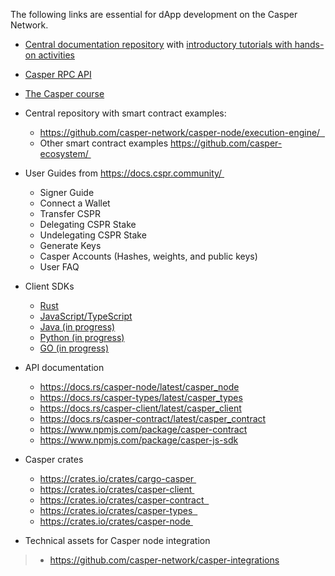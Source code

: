 The following links are essential for dApp development on the Casper Network.
* [Central documentation repository](https://docs.casperlabs.io/en/latest/ ) with [introductory tutorials with hands-on activities](https://docs.casperlabs.io/en/latest/dapp-dev-guide/tutorials/index.html) 
* [Casper RPC API](http://casper-rpc-docs.s3-website-us-east-1.amazonaws.com/)	
* [The Casper course](https://www.youtube.com/watch?v=C01rDnBmTsE&list=PL8oWxbJ-csEogSV-M0IPiofWP5I_dLji6&index=1 )
* Central repository with smart contract examples:
   * https://github.com/casper-network/casper-node/execution-engine/  
   * Other smart contract examples https://github.com/casper-ecosystem/ 
* User Guides from https://docs.cspr.community/ 
   * Signer Guide 
   * Connect a Wallet 
   * Transfer CSPR 
   * Delegating CSPR Stake 
   * Undelegating CSPR Stake 
   * Generate Keys 
   * Casper Accounts (Hashes, weights, and public keys) 
   * User FAQ 
* Client SDKs 
   * [Rust](https://github.com/casper-network/casper-node/tree/master/client)
   * [JavaScript/TypeScript](https://github.com/casper-ecosystem/casper-client-sdk)
   * [Java (in progress)](https://github.com/cnorburn/casper-java-sdk/)
   * [Python (in progress)](https://github.com/casper-network/casper-client-py)
   * [GO (in progress)](https://github.com/casper-ecosystem/casper-golang-sdk)
* API documentation 
   * https://docs.rs/casper-node/latest/casper_node
   * https://docs.rs/casper-types/latest/casper_types
   * https://docs.rs/casper-client/latest/casper_client
   * https://docs.rs/casper-contract/latest/casper_contract
   * https://www.npmjs.com/package/casper-contract
   * https://www.npmjs.com/package/casper-js-sdk
* Casper crates 
   * https://crates.io/crates/cargo-casper 
   * https://crates.io/crates/casper-client 
   * https://crates.io/crates/casper-contract  
   * https://crates.io/crates/casper-types  
   * https://crates.io/crates/casper-node 

* Technical assets for Casper node integration 

> * https://github.com/casper-network/casper-integrations 
